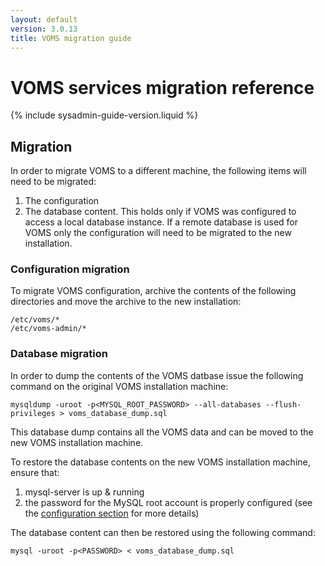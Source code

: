 ```yaml
---
layout: default
version: 3.0.13
title: VOMS migration guide
---
```


# VOMS services migration reference

{% include sysadmin-guide-version.liquid %}

## Migration <a name="Migration">&nbsp;</a>

In order to migrate VOMS to a different machine, the following items will need to be migrated:

1. The configuration
1. The database content. This holds only if VOMS was configured to access a local database instance. If a remote database is used for VOMS only the configuration will need to be migrated to the new installation.

### Configuration  migration
To migrate VOMS configuration, archive the contents of the following directories and move the archive to the new installation:

```
/etc/voms/*
/etc/voms-admin/*
```

### Database migration

In order to dump the contents of the VOMS datbase issue the following command on the original VOMS installation machine:

```
mysqldump -uroot -p<MYSQL_ROOT_PASSWORD> --all-databases --flush-privileges > voms_database_dump.sql
```

This database dump contains all the VOMS data and can be moved to the new VOMS installation machine.

To restore the database contents on the new VOMS installation machine, ensure that:

1. mysql-server is up & running
1. the password for the MySQL root account is properly configured (see the [configuration section](#Configuration) for more details)

The database content can then be restored using the following command:
```
mysql -uroot -p<PASSWORD> < voms_database_dump.sql
```
